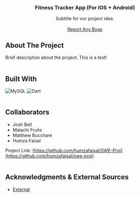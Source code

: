 <h3 align="center">Fitness Tracker App (For IOS + Android)</h3>

<p align="center">
    Subtitle for our project idea.
  <br />
  <br />
  <a href="https://github.com/humzafaisal/SWE-Proj/issues">Report Any Bugs</a>
</p>

## About The Project

Brief description about the project.
This is a test!
<br/>
<br/>

## Built With
![MySQL](https://img.shields.io/badge/mysql-%2300f.svg?style=for-the-badge&logo=mysql&logoColor=white)
![Dart](https://img.shields.io/badge/dart-%230175C2.svg?style=for-the-badge&logo=dart&logoColor=white)
<br/>
<br/>

## Collaborators

* Josh Bell
* Malachi Fruits
* Matthew Bucchare
* Humza Faisal

Project Link: [https://github.com/humzafaisal/SWE-Proj](https://github.com/humzafaisal/swe-proj)
<br/>
<br/>

## Acknowledgments & External Sources

* [External](https://externallink.com/)
